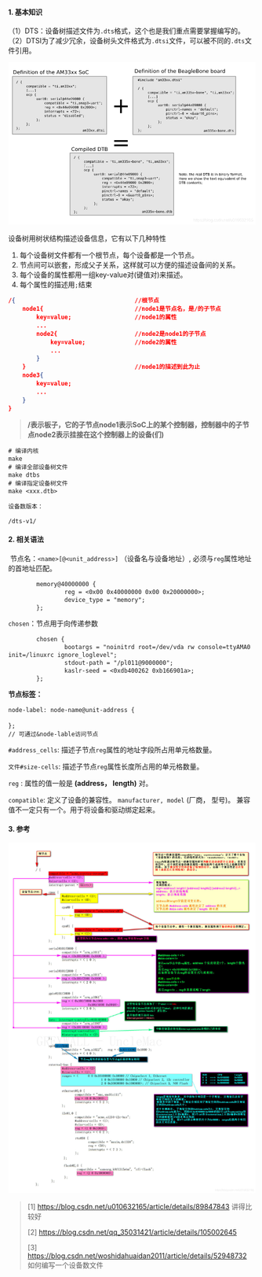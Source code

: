 #### 1. 基本知识

（1）DTS：设备树描述文件为`.dts`格式，这个也是我们重点需要掌握编写的。（2）DTSI为了减少冗余，设备树头文件格式为`.dtsi`文件，可以被不同的`.dts`文件引用。

![在这里插入图片描述](markdown_fig/watermark,type_ZmFuZ3poZW5naGVpdGk,shadow_10,text_aHR0cHM6Ly9ibG9nLmNzZG4ubmV0L3UwMTA2MzIxNjU=,size_16,color_FFFFFF,t_70.png)

设备树用树状结构描述设备信息，它有以下几种特性

1. 每个设备树文件都有一个根节点，每个设备都是一个节点。
2. 节点间可以嵌套，形成父子关系，这样就可以方便的描述设备间的关系。
3. 每个设备的属性都用一组key-value对(键值对)来描述。
4. 每个属性的描述用`;`结束

```json
/{                                  //根节点
    node1{                          //node1是节点名，是/的子节点
        key=value;                  //node1的属性
        ...
        node2{                      //node2是node1的子节点
            key=value;              //node2的属性
            ...
        }
    }                               //node1的描述到此为止
    node3{
        key=value;
        ...
    }
}
```

> **/表示板子，它的子节点node1表示SoC上的某个控制器，控制器中的子节点node2表示挂接在这个控制器上的设备(们)**

```
# 编译内核
make
# 编译全部设备树文件
make dtbs
# 编译指定设备树文件
make <xxx.dtb>
```

`设备数版本：`

```
/dts-v1/
```



#### 2. 相关语法

​	节点名：`<name>[@<unit_address>]`	（设备名与设备地址）, 必须与`reg`属性地址的首地址匹配。

```
        memory@40000000 {
                reg = <0x00 0x40000000 0x00 0x20000000>;
                device_type = "memory";
        };
```

`chosen`：节点用于向传递参数

```
        chosen {
                bootargs = "noinitrd root=/dev/vda rw console=ttyAMA0 init=/linuxrc ignore_loglevel";
                stdout-path = "/pl011@9000000";
                kaslr-seed = <0xdb400262 0xb166901a>;
        };

```

**节点标签：**

```
node-label: node-name@unit-address {

};
// 可通过&node-lable访问节点
```

`#address_cells`: 描述子节点`reg`属性的地址字段所占用单元格数量。

`文件#size-cells`: 描述子节点`reg`属性长度所占用的单元格数量。

`reg` : 属性的值一般是 **(address， length)** 对。

`compatible`: 定义了设备的兼容性。 `manufacturer, model` (厂商， 型号)。 兼容值不一定只有一个。用于将设备和驱动绑定起来。

#### 3. 参考

![在这里插入图片描述](markdown_fig/watermark,type_ZmFuZ3poZW5naGVpdGk,shadow_10,text_aHR0cHM6Ly9ibG9nLmNzZG4ubmV0L3UwMTA2MzIxNjU=,size_16,color_FFFFFF,t_70-17152346682412.jpeg)

> [1] https://blog.csdn.net/u010632165/article/details/89847843  讲得比较好
>
> [2] https://blog.csdn.net/qq_35031421/article/details/105002645
>
> [3] https://blog.csdn.net/woshidahuaidan2011/article/details/52948732 如何编写一个设备数文件